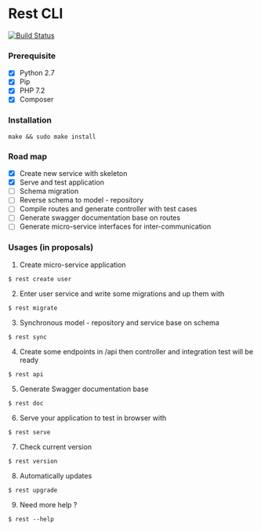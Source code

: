 # Rest CLI
[![Build Status](https://travis-ci.org/loint/rest.svg?branch=master)](https://travis-ci.org/loint/rest)

### Prerequisite
- [x] Python 2.7
- [x] Pip
- [x] PHP 7.2
- [x] Composer

### Installation
```
make && sudo make install
```

### Road map
- [x] Create new service with skeleton
- [x] Serve and test application
- [ ] Schema migration
- [ ] Reverse schema to model - repository
- [ ] Compile routes and generate controller with test cases
- [ ] Generate swagger documentation base on routes
- [ ] Generate micro-service interfaces for inter-communication

### Usages (in proposals)
1. Create micro-service application
```
$ rest create user
```
2. Enter user service and write some migrations and up them with
```
$ rest migrate
```
3. Synchronous model - repository and service base on schema
```
$ rest sync
```
4. Create some endpoints in /api then controller and integration test will be ready
```
$ rest api
```
5. Generate Swagger documentation base
```
$ rest doc
```
6. Serve your application to test in browser with
```
$ rest serve
```
7. Check current version
```
$ rest version
```
8. Automatically updates
```
$ rest upgrade
```
9. Need more help ?
```
$ rest --help
```